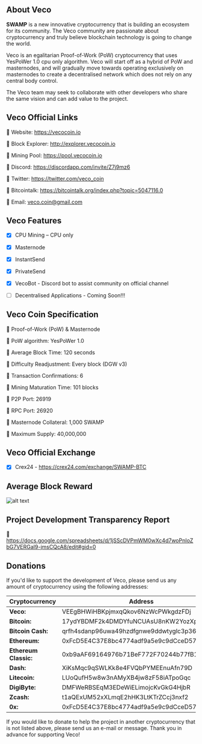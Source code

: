 ## **About Veco**

**SWAMP** is a new innovative cryptocurrency that is building an ecosystem for its community. The Veco community are passionate about cryptocurrency and truly believe blockchain technology is going to change the world. 

Veco is an egalitarian Proof-of-Work (PoW) cryptocurrency that uses YesPoWer 1.0 cpu only algorithm. Veco will start off as a hybrid of PoW and masternodes, and will gradually move towards operating exclusively on masternodes to create a decentralised network which does not rely on any central body control. 

The Veco team may seek to collaborate with other developers who share the same vision and can add value to the project.
 
 
## **Veco Official Links**

:small_orange_diamond: Website: https://vecocoin.io

:small_orange_diamond: Block Explorer: http://explorer.vecocoin.io

:small_orange_diamond: Mining Pool: https://pool.vecocoin.io

:small_orange_diamond: Discord: https://discordapp.com/invite/Z7j9mz6

:small_orange_diamond: Twitter: https://twitter.com/veco_coin

:small_orange_diamond: Bitcointalk: https://bitcointalk.org/index.php?topic=5047116.0

:small_orange_diamond: Email: veco.coin@gmail.com

 
 
## **Veco Features**

- [x] CPU Mining – CPU only

- [x] Masternode

- [x] InstantSend

- [x] PrivateSend

- [x] VecoBot - Discord bot to assist community on official channel

- [ ] Decentralised Applications - Coming Soon!!!



## **Veco Coin Specification**

:small_orange_diamond: Proof-of-Work (PoW) & Masternode

:small_orange_diamond: PoW algorithm: YesPoWer 1.0

:small_orange_diamond: Average Block Time: 120 seconds

:small_orange_diamond: Difficulty Readjustment: Every block (DGW v3)

:small_orange_diamond: Transaction Confirmations: 6

:small_orange_diamond: Mining Maturation Time: 101 blocks

:small_orange_diamond: P2P Port: 26919

:small_orange_diamond: RPC Port: 26920

:small_orange_diamond: Masternode Collateral: 1,000 SWAMP

:small_orange_diamond: Maximum Supply: 40,000,000



## **Veco Official Exchange**

- [x] Crex24 - https://crex24.com/exchange/SWAMP-BTC



## **Average Block Reward**

![alt text](https://i.imgur.com/ee32LHk.png) 



## **Project Development Transparency Report**

:small_orange_diamond: https://docs.google.com/spreadsheets/d/1jSScDVPmWM0wXc4d7woPnIoZbG7VERGaI9-jmsCQcA8/edit#gid=0



## **Donations**

If you'd like to support the development of Veco, please send us any amount of cryptocurrency using the following addresses:

Cryptocurrency | Address
-------------- | -------
**Veco:** | VEEgBHWiHBKpjmxqQkov6NzWcPWkgdzFDj
**Bitcoin:** | 17ydYBDMF2k4DMDYfuNCUAsU8nKW2YozXp
**Bitcoin Cash:** | qrfh4sdanp96uwa49hzdfgnwe9ddwtyglc3p363g2m
**Ethereum:** | 0xFcD5E4C37E8bc4774adf9a5e9c9dCceD574789ab
**Ethereum Classic:** | 0xb9aAF69164976b71BeF772F70244b77fB196Fb09
**Dash:** | XiKsMqc9qSWLKk8e4FVQbPYMEEnuAfn79D
**Litecoin:** | LUoQufH5w8w3nAMyXB4jw8zF58iATpoGqc
**DigiByte:** | DMFWeRBSEqM3EDeWiELimojcKvGkG4HjbR
**Zcash:** | t1aQExUM52xXLmqE2hHK3LtKTrZCcj3nxf2
**0x:** | 0xFcD5E4C37E8bc4774adf9a5e9c9dCceD574789ab


If you would like to donate to help the project in another cryptocurrency that is not listed above, please send us an e-mail or message. Thank you in advance for supporting Veco!

